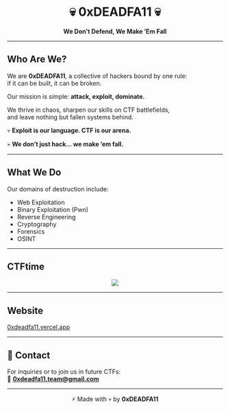 
<h1 align="center">💀 0xDEADFA11 💀</h1>
<p align="center">
  <b>We Don’t Defend, We Make ’Em Fall</b> <br>
</p>

---

## Who Are We?


We are **0xDEADFA11**, a collective of hackers bound by one rule:  
if it can be built, it can be broken.  

Our mission is simple: **attack, exploit, dominate.**  

We thrive in chaos, sharpen our skills on CTF battlefields,  
and leave nothing but fallen systems behind.  

💀 **Exploit is our language. CTF is our arena.**


💀 **We don’t just hack… we make ’em fall.**

---

## What We Do
Our domains of destruction include:  
- Web Exploitation  
- Binary Exploitation (Pwn)  
- Reverse Engineering  
- Cryptography  
- Forensics  
- OSINT  

---

## CTFtime
<p align="center">
  <a href="https://ctftime.org/team/379715">
    <img src="https://img.shields.io/badge/CTFtime-0xDEADFA11-blue?style=for-the-badge&logo=ctftime" />
  </a>
</p>

---


## Website
[0xdeadfa11.vercel.app](https://0xdeadfa11.vercel.app/)

---

## 📧 Contact
For inquiries or to join us in future CTFs:  
📩 **0xdeadfa11.team@gmail.com**

---

<p align="center">⚡ Made with 💀 by <b>0xDEADFA11</b></p>
